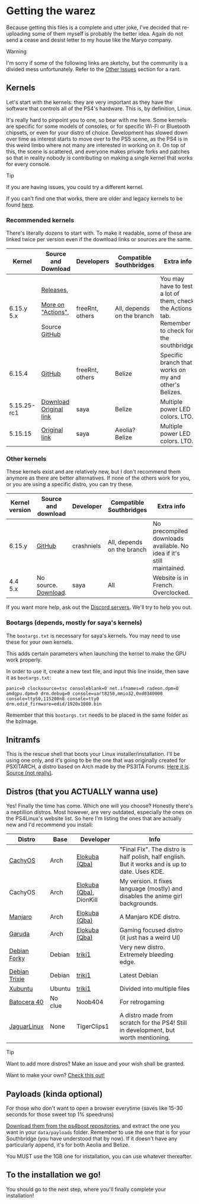 # Getting the warez
Because getting this files is a complete and utter joke, I've decided that re-uploading some of them myself is probably the better idea. Again do not send a cease and desist letter to my house like the Maryo company.

> [!WARNING]
> I'm sorry if some of the following links are sketchy, but the community is a divided mess unfortunately. Refer to the [Other Issues](issues.md#other-issues) section for a rant.
## Kernels
Let's start with the kernels: they are very important as they have the software that controls all of the PS4's hardware. This is, by definition, Linux.

It's really hard to pinpoint you to one, so bear with me here. Some kernels are specific for some models of consoles, or for specific Wi-Fi or Bluetooth chipsets, or even for your distro of choice.
Development has slowed down over time as interest starts to move over to the PS5 scene, as the PS4 is in this weird limbo where not many are interested in working on it. On top of this, the scene is scattered, and everyone makes private forks and patches so that in reality nobody is contributing on making a single kernel that works for every console.

> [!TIP]
> If you are having issues, you could try a different kernel.
> 
> If you can't find one that works, there are older and legacy kernels to be found [here](legacy#not-recommended-kernels).
### Recommended kernels
There's literally dozens to start with. To make it readable, some of these are linked twice per version even if the download links or sources are the same.

| Kernel          | Source and Download                                                                                                                                                                                                           | Developers      | Compatible Southbridges    | Extra info                                                                                        |
| --------------- | ----------------------------------------------------------------------------------------------------------------------------------------------------------------------------------------------------------------------------- | --------------- | -------------------------- | ------------------------------------------------------------------------------------------------- |
| 6.15.y<br>5.x   | [Releases](https://github.com/feeRnt/ps4-linux-12xx/actions),<br><br>[More on "Actions"](https://github.com/feeRnt/ps4-linux-12xx/actions),<br><br>Source [GitHub](https://github.com/feeRnt/ps4-linux-12xx)                  | freeRnt, others | All, depends on the branch | You may have to test a lot of them, check the Actions tab. Remember to check for the southbridge. |
| 6.15.4          | [GitHub](https://github.com/feeRnt/ps4-linux-12xx/actions/runs/17358604885)                                                                                                                                                   | freeRnt, others | Belize                     | Specific branch that works on my and other's Belizes.                                             |
| 5.15.25-rc1<br> | [Download](https://github.com/DionKill/ps4-linux-tutorial/blob/main/PS4%20Linux/kernels/5.15.25-rc1_belize_ThinLTO_Led_LAVANDE_Debian-Trixie_LLVM_19.1.2.zip)<br>[Original link](https://www.youtube.com/watch?v=mpcE9LLS59k) | saya            | Belize                     | Multiple power LED colors. LTO.                                                                   |
| 5.15.15         | [Original link](https://www.youtube.com/watch?v=mpcE9LLS59k)                                                                                                                                                                  | saya            | Aeolia?<br>Belize          | Multiple power LED colors. LTO.                                                                   |

### Other kernels
These kernels exist and are relatively new, but I don't recommend them anymore as there are better alternatives. If none of the others work for you, or you are using a specific distro, you can try these.

| Kernel version | Source and download                                                                                                       | Developer  | Compatible Southbridges    | Extra info                                                            |
| -------------- | ------------------------------------------------------------------------------------------------------------------------- | ---------- | -------------------------- | --------------------------------------------------------------------- |
| 6.15.y         | [GitHub](https://github.com/crashniels/linux)                                                                             | crashniels | All, depends on the branch | No precompiled downloads available. No idea if it's still maintained. |
| 4.4<br>5.x     | No source.<br>[Download](https://www.logic-sunrise.com/news-1160961-ps4-linux-bzimages-pour-toutes-versions-de-ps4.html). | saya       | All                        | Website is in French. Overclocked.                                    |

If you want more help, ask out the [Discord servers](overview#important-places). We'll try to help you out.
### Bootargs (depends, mostly for saya's kernels)
The `bootargs.txt` is necessary for saya's kernels. You may need to use these for your own kernels.

This adds certain parameters when launching the kernel to make the GPU work properly.

In order to use it, create a new text file, and input this line inside, then save it as `bootargs.txt`:
```
panic=0 clocksource=tsc consoleblank=0 net.ifnames=0 radeon.dpm=0 amdgpu.dpm=0 drm.debug=0 console=uart8250,mmio32,0xd0340000 console=ttyS0,115200n8 console=tty0 drm.edid_firmware=edid/1920x1080.bin 
```

Remember that this `bootargs.txt` needs to be placed in the same folder as the bzImage.
## Initramfs
This is the rescue shell that boots your Linux installer/installation. I'll be using one only, and it's going to be the one that was originally created for PSXITARCH, a distro based on Arch made by the PS3ITA Forums. [Here it is](https://github.com/DionKill/ps4-linux-tutorial/blob/main/PS4%20Linux/initramfs.zip). [Source (not really)](https://bitbucket.org/piotrkarbowski/better-initramfs/src/master/).

## Distros (that you ACTUALLY wanna use)
Yes! Finally the time has come. Which one will you choose?
Honestly there's a neptillion distros. Most however, are very outdated, especially the ones on the PS4Linux's website list.
So here I'm listing the ones that are actually new and I'd recommend you install:

| Distro                                                                                           | Base    | Developer                                                                           | Info                                                                                            |
| ------------------------------------------------------------------------------------------------ | ------- | ----------------------------------------------------------------------------------- | ----------------------------------------------------------------------------------------------- |
| [CachyOS](https://ps4linux.com/forums/d/347-linux-pack-cachyos-final-fix-biglinux-and-other-fix) | Arch    | [Elokuba (Qba)](https://www.youtube.com/channel/UCU-eXjZ7Ud0k2wC_14mqdOw)           | "Final Fix". The distro is half polish, half english. But it works and is up to date. Uses KDE. |
| CachyOS                                                                                          | Arch    | [Elokuba (Qba)](https://www.youtube.com/channel/UCU-eXjZ7Ud0k2wC_14mqdOw), DionKill | My version. It fixes language (mostly) and disables the anime girl backgrounds.                 |
| [Manjaro](https://ps4linux.com/forums/d/342-manjaro-from-scratch)                                | Arch    | [Elokuba (Qba)](https://www.youtube.com/channel/UCU-eXjZ7Ud0k2wC_14mqdOw)           | A Manjaro KDE distro.                                                                           |
| [Garuda](https://ps4linux.com/forums/d/334-garuda-linux-ext4-rc1-yakuza)                         | Arch    | [Elokuba (Qba)](https://www.youtube.com/channel/UCU-eXjZ7Ud0k2wC_14mqdOw)           | Gaming focused distro (it just has a weird UI)                                                  |
| [Debian Forky](https://ps4linux.com/forums/d/373-debian-forky-sid/3)                             | Debian  | [triki1](https://ps4linux.com/forums/u/triki1)                                      | Very new distro. Extremely bleeding edge.                                                       |
| [Debian Trixie](https://ps4linux.com/forums/d/369-debien-trixie-full-update-mesa-2520-devel/13)  | Debian  | [triki1](https://ps4linux.com/forums/u/triki1)                                      | Latest Debian                                                                                   |
| [Xubuntu](https://ps4linux.com/forums/d/337-xubuntu-2504-final-release)                          | Ubuntu  | [triki1](https://ps4linux.com/forums/u/triki1)                                      | Divided into multiple files                                                                     |
| [Batocera 40](https://ps4linux.com/forums/d/252-batocera-40-for-ps4-installation-setup-tutorial) | No clue | Noob404                                                                             | For retrogaming                                                                                 |
| [JaguarLinux](https://github.com/Jaguarlinux)                                                    | None    | TigerClips1                                                                         | A distro made from scratch for the PS4! Still in development, but worth mentioning.             |

>[!TIP]
>Want to add more distros? Make an issue and your wish shall be granted.
>
>Want to make your own? [Check this out!](https://ps4linux.com/make-ps4-linux-distro/)

## Payloads (kinda optional)
For those who don't want to open a browser everytime (saves like 15-30 seconds for those sweet top 1% speedruns)

[Download them from the ps4boot repositories](https://github.com/ps4boot/ps4-linux-payloads), and extract the one you want in your `data/payloads` folder. Remember to use the one that is for your Southbridge (you have understood that by now).
If it doesn't have any particularly append, it's for both Aeolia and Belize.

You MUST use the 1GB one for installation, you can use whatever thereafter.

## To the installation we go!

You should go to the next step, where you'll finally complete your installation!